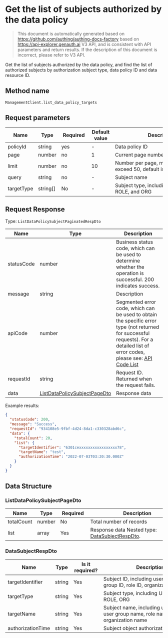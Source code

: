 # Get the list of subjects authorized by the data policy

<!--
Warning⚠️:
Do not modify this document directly,
https://github.com/Authing/authing-docs-factory
Use this project to generate
-->

<LastUpdated />

> This document is automatically generated based on https://github.com/authing/authing-docs-factory based on https://api-explorer.genauth.ai V3 API, and is consistent with API parameters and return results. If the description of this document is incorrect, please refer to V3 API.

Get the list of subjects authorized by the data policy, and find the list of authorized subjects by authorization subject type, data policy ID and data resource ID.

## Method name

`ManagementClient.list_data_policy_targets`

## Request parameters

| Name       | Type     | <div style="width:80px">Required</div> | <div style="width:60px">Default value</div> | <div style="width:300px">Description</div>               | <div style="width:200px">Sample value</div> |
| ---------- | -------- | -------------------------------------- | ------------------------------------------- | -------------------------------------------------------- | ------------------------------------------- |
| policyId   | string   | yes                                    | -                                           | Data policy ID                                           | `60b49xxxxxxxxxxxxxxx6e68`                  |
| page       | number   | no                                     | 1                                           | Current page number, starting from 1                     | `1`                                         |
| limit      | number   | no                                     | 10                                          | Number per page, maximum cannot exceed 50, default is 10 | `10`                                        |
| query      | string   | no                                     | -                                           | Subject name                                             | `Example 1`                                 |
| targetType | string[] | No                                     | -                                           | Subject type, including USER, GROUP, ROLE, and ORG       | `[0]`                                       |

## Request Response

Type: `ListDataPolicySubjectPaginatedRespDto`

| Name       | Type                                                                     | Description                                                                                                                                                                                                                                                                                                                                              |
| ---------- | ------------------------------------------------------------------------ | -------------------------------------------------------------------------------------------------------------------------------------------------------------------------------------------------------------------------------------------------------------------------------------------------------------------------------------------------------- |
| statusCode | number                                                                   | Business status code, which can be used to determine whether the operation is successful. 200 indicates success.                                                                                                                                                                                                                                         |
| message    | string                                                                   | Description                                                                                                                                                                                                                                                                                                                                              |
| apiCode    | number                                                                   | Segmented error code, which can be used to obtain the specific error type (not returned for successful requests). For a detailed list of error codes, please see: [API Code List](https://api-explorer.genauth.ai/?tag=group/%E5%BC%80%E5%8F%91%E5%87%86%E5%A4%87#tag/%E5%BC%80%E5%8F%91%E5%87%86%E5%A4%87/%E9%94%99%E8%AF%AF%E5%A4%84%E7%90%86/apiCode) |
| requestId  | string                                                                   | Request ID. Returned when the request fails.                                                                                                                                                                                                                                                                                                             |
| data       | <a href="#ListDataPolicySubjectPageDto">ListDataPolicySubjectPageDto</a> | Response data                                                                                                                                                                                                                                                                                                                                            |

Example results:

```json
{
  "statusCode": 200,
  "message": "Success",
  "requestId": "934108e5-9fbf-4d24-8da1-c330328abd6c",
  "data": {
    "totalCount": 20,
    "list": {
      "targetIdentifier": "6301cexxxxxxxxxxxxxxxxx78",
      "targetName": "test",
      "authorizationTime": "2022-07-03T03:20:30.000Z"
    }
  }
}
```

## Data Structure

### <a id="ListDataPolicySubjectPageDto"></a> ListDataPolicySubjectPageDto

| Name       | Type   | <div style="width:80px">Required</div> | <div style="width:300px">Description</div>                                       | <div style="width:200px">Sample value</div> |
| ---------- | ------ | -------------------------------------- | -------------------------------------------------------------------------------- | ------------------------------------------- |
| totalCount | number | No                                     | Total number of records                                                          | `20`                                        |
| list       | array  | Yes                                    | Response data Nested type: <a href="#DataSubjectRespDto">DataSubjectRespDto</a>. |                                             |

### <a id="DataSubjectRespDto"></a> DataSubjectRespDto

| Name              | Type   | <div style="width:80px">Is it required?</div> | <div style="width:300px">Description</div>                                       | <div style="width:200px">Sample value</div> |
| ----------------- | ------ | --------------------------------------------- | -------------------------------------------------------------------------------- | ------------------------------------------- |
| targetIdentifier  | string | Yes                                           | Subject ID, including user ID, user group ID, role ID, organization ID           | `6301cexxxxxxxxxxxxxxxxx78`                 |
| targetType        | string | Yes                                           | Subject type, including USER, GROUP, ROLE, ORG                                   | USER                                        |
| targetName        | string | Yes                                           | Subject name, including user name, user group name, role name, organization name | `test`                                      |
| authorizationTime | string | Yes                                           | Subject object authorization time                                                | `2022-07-03T03:20:30.000Z`                  |
